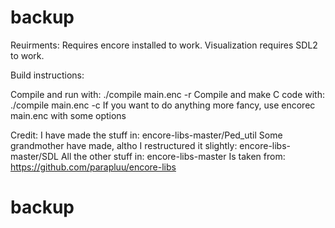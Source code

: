 # backup
Reuirments:
Requires encore installed to work.
Visualization requires SDL2 to work.

Build instructions:

Compile and run with:
./compile main.enc -r
Compile and make C code with:
./compile main.enc -c
If you want to do anything more fancy, use
encorec main.enc
with some options

Credit:
I have made the stuff in:
encore-libs-master/Ped_util
Some grandmother have made, altho I restructured it slightly:
encore-libs-master/SDL
All the other stuff in:
encore-libs-master
Is taken from:
https://github.com/parapluu/encore-libs
# backup
